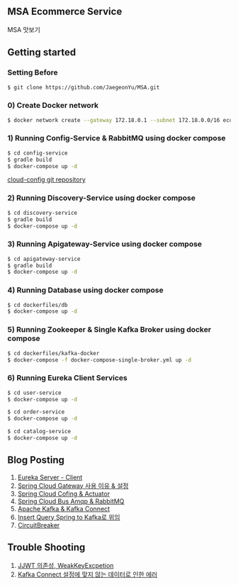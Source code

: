 ## MSA Ecommerce Service

MSA 맛보기

## Getting started

### Setting Before
```bash
$ git clone https://github.com/JaegeonYu/MSA.git
```

### 0) Create Docker network

```bash
$ docker network create --gateway 172.18.0.1 --subnet 172.18.0.0/16 ecommerce-network
```

### 1) Running Config-Service & RabbitMQ using docker compose

```bash
$ cd config-service
$ gradle build
$ docker-compose up -d
```

[cloud-config git repository](https://github.com/JaegeonYu/cloud-config)

### 2) Running Discovery-Service using docker compose

```bash
$ cd discovery-service
$ gradle build
$ docker-compose up -d
```

### 3) Running Apigateway-Service using docker compose

```bash
$ cd apigateway-service
$ gradle build
$ docker-compose up -d
```

### 4) Running Database using docker compose

```bash
$ cd dockerfiles/db
$ docker-compose up -d
```

### 5) Running Zookeeper & Single Kafka Broker using docker compose

```bash
$ cd dockerfiles/kafka-docker
$ docker-compose -f docker-compose-single-broker.yml up -d
```

### 6) Running Eureka Client Services

```bash
$ cd user-service
$ docker-compose up -d

$ cd order-service
$ docker-compose up -d

$ cd catalog-service
$ docker-compose up -d
```

## Blog Posting
1. [Eureka Server - Client](https://anythingis.tistory.com/186)
2. [Spring Cloud Gateway 사용 이유 & 설정](https://anythingis.tistory.com/187)
3. [Spring Cloud Cofing & Actuator](https://anythingis.tistory.com/191)
4. [Spring Cloud Bus Amqp & RabbitMQ](https://anythingis.tistory.com/192)
5. [Apache Kafka & Kafka Connect](https://anythingis.tistory.com/193)
6. [Insert Query Spring to Kafka로 위임](https://anythingis.tistory.com/195)
7. [CircuitBreaker](https://anythingis.tistory.com/196)

## Trouble Shooting
1. [JJWT 의존성, WeakKeyExcpetion](https://anythingis.tistory.com/190)
2. [Kafka Connect 설정에 맞지 않는 데이터로 인한 에러](https://anythingis.tistory.com/194)